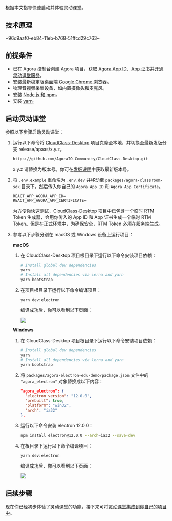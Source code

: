 根据本文指导快速启动并体验灵动课堂。

## 技术原理

~96d9aaf0-eb84-11eb-b768-51ffcd29c763~

<a name="prerequisites"></a>

## 前提条件

- 已在 Agora 控制台创建 Agora 项目，获取 <a href="/cn/Agora%20Platform/get_appid_token#%E8%8E%B7%E5%8F%96-app-id" target="_blank">Agora App ID</a>、<a href="/cn/Agora%20Platform/get_appid_token#%E8%8E%B7%E5%8F%96-app-%E8%AF%81%E4%B9%A6" target="_blank">App 证书</a>并<a href="/cn/agora-class/agora_class_enable?platform=Electron" target="_blank">开通灵动课堂服务</a>。
- 安装最新稳定版桌面端 [Google Chrome 浏览器](https://www.google.cn/chrome/)。
- 物理音视频采集设备，如内置摄像头和麦克风。
- 安装 [Node.js 和 npm](https://docs.npmjs.com/downloading-and-installing-node-js-and-npm)。
- 安装 [yarn](https://yarnpkg.com/getting-started/install)。

## 启动灵动课堂

参照以下步骤启动灵动课堂：

1. 运行以下命令将 [CloudClass-Desktop](https://github.com/AgoraIO-Community/CloudClass-Desktop) 项目克隆至本地，并切换至最新发版分支 release/apaas/x.y.z。

   ```
   https://github.com/AgoraIO-Community/CloudClass-Desktop.git
   ```

   <div class="alert info">x.y.z 请替换为版本号。你可在<a href="/cn/agora-class/release_agora_class_web?platform=Web">发版说明</a>中获取最新版本号。</div>

2. 将 `.env.example` 重命名为 `.env.dev` 并移动至 `packages/agora-classroom-sdk` 目录下，然后传入你自己的 `Agora App ID` 和 `Agora App Certificate`。

   ```
   REACT_APP_AGORA_APP_ID=
   REACT_APP_AGORA_APP_CERTIFICATE=
   ```

   为方便你快速测试，CloudClass-Desktop 项目中已包含一个临时 RTM Token 生成器，会用你传入的 App ID 和 App 证书生成一个临时 RTM Token。但是在正式环境中，为确保安全，RTM Token 必须在服务端生成。

3. 参考以下步骤分别在 macOS 或 Windows 设备上运行项目：

   **macOS**

   1. 在 CloudClass-Desktop 项目根目录下运行以下命令安装项目依赖：

      ```bash
      # Install global dev dependencies
      yarn
      # Install all dependencies via lerna and yarn
      yarn bootstrap
      ```

   2. 在项目根目录下运行以下命令编译项目：

      ```
      yarn dev:electron
      ```

      编译成功后，你可以看到以下页面：

      ![](https://web-cdn.agora.io/docs-files/1623404345070)

   **Windows**

   1. 在 CloudClass-Desktop 项目根目录下运行以下命令安装项目依赖：

      ```bash
      # Install global dev dependencies
      yarn
      # Install all dependencies via lerna and yarn
      yarn bootstrap
      ```

   2. 将 `packages/agora-electron-edu-demo/package.json` 文件中的 `"agora_electron"` 对象替换成以下内容：

      ```json
      "agora_electron": {
        "electron_version": "12.0.0",
        "prebuilt": true,
        "platform": "win32",
        "arch": "ia32"
      },
      ```

   3. 运行以下命令安装 electron 12.0.0：

      ```bash
      npm install electron@12.0.0 --arch=ia32 --save-dev
      ```

   4. 在根目录下运行以下命令编译项目：

      ```bash
      yarn dev:electron
      ```

      编译成功后，你可以看到以下页面：

      ![](https://web-cdn.agora.io/docs-files/1623404345070)

## 后续步骤

现在你已经初步体验了灵动课堂的功能，接下来可将[灵动课堂集成到你自己的项目中](/cn/agora-class/agora_class_integrate_web?platform=Electron)。